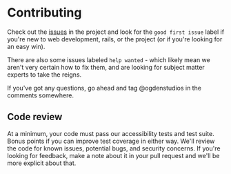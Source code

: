 # Contributing 

Check out the [issues](https://github.com/ogdenstudios/recipeswithoutblogs/issues) in the project and look for the `good first issue` label if you're new to web development, rails, or the project (or if you're looking for an easy win). 

There are also some issues labeled `help wanted` - which likely mean we aren't very certain how to fix them, and are looking for subject matter experts to take the reigns. 

If you've got any questions, go ahead and tag @ogdenstudios in the comments somewhere. 

## Code review 

At a minimum, your code must pass our accessibility tests and test suite. Bonus points if you can improve test coverage in either way. We'll review the code for known issues, potential bugs, and security concerns. If you're looking for feedback, make a note about it in your pull request and we'll be more explicit about that. 
